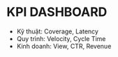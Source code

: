 # KPI DASHBOARD
- Kỹ thuật: Coverage, Latency
- Quy trình: Velocity, Cycle Time
- Kinh doanh: View, CTR, Revenue
